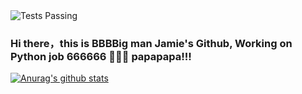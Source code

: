 <img alt="Tests Passing" src="https://img.shields.io/pypi/djversions/2.0" />

### Hi there，this is BBBBig man Jamie's Github, Working on Python job 666666 👋👋👋 papapapa!!!

<!--
**RunningFaster/RunningFaster** is a ✨ _special_ ✨ repository because its `README.md` (this file) appears on your GitHub profile.

Here are some ideas to get you started:

- 🔭 I’m currently working on ...
- 🌱 I’m currently learning ...
- 👯 I’m looking to collaborate on ...
- 🤔 I’m looking for help with ...
- 💬 Ask me about ...
- 📫 How to reach me: ...
- 😄 Pronouns: ...
- ⚡ Fun fact: ...
-->

[![Anurag's github stats](https://github-readme-stats.vercel.app/api?username=RunningFaster&theme=vue-dark&show_icons=true)](https://github.com/anuraghazra/github-readme-stats)
